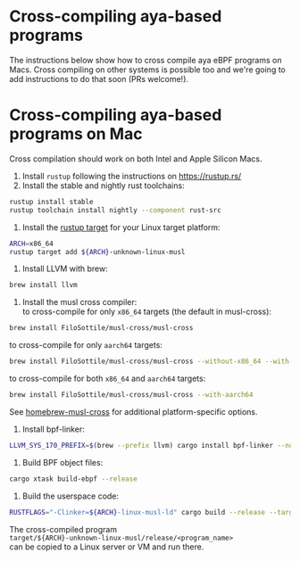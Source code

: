 # Cross-compiling aya-based programs

The instructions below show how to cross compile aya eBPF programs on Macs.
Cross compiling on other systems is possible too and we're going
to add instructions to do that soon (PRs welcome!).

# Cross-compiling aya-based programs on Mac

Cross compilation should work on both Intel and Apple Silicon Macs.

1. Install `rustup` following the instructions on <https://rustup.rs/>
1. Install the stable and nightly rust toolchains:
```bash
rustup install stable
rustup toolchain install nightly --component rust-src
```
1. Install the [rustup target](https://doc.rust-lang.org/nightly/rustc/platform-support.html#tier-1-with-host-tools) for your Linux target platform:
```bash
ARCH=x86_64
rustup target add ${ARCH}-unknown-linux-musl
```
1. Install LLVM with brew:
```bash
brew install llvm
```

1. Install the musl cross compiler:  
to cross-compile for only `x86_64` targets (the default in musl-cross):
```bash
brew install FiloSottile/musl-cross/musl-cross
```
to cross-compile for only `aarch64` targets:
```bash
brew install FiloSottile/musl-cross/musl-cross --without-x86_64 --with-aarch64
```
to cross-compile for both `x86_64` and `aarch64` targets:
```bash
brew install FiloSottile/musl-cross/musl-cross --with-aarch64
```
See [homebrew-musl-cross](https://github.com/FiloSottile/homebrew-musl-cross)
for additional platform-specific options.

1. Install bpf-linker:
```bash
LLVM_SYS_170_PREFIX=$(brew --prefix llvm) cargo install bpf-linker --no-default-features
```
1. Build BPF object files:
```bash
cargo xtask build-ebpf --release
```
1. Build the userspace code:
```bash
RUSTFLAGS="-Clinker=${ARCH}-linux-musl-ld" cargo build --release --target=${ARCH}-unknown-linux-musl
```
The cross-compiled program  
`target/${ARCH}-unknown-linux-musl/release/<program_name>`  
can be copied to a Linux server or VM and run there.